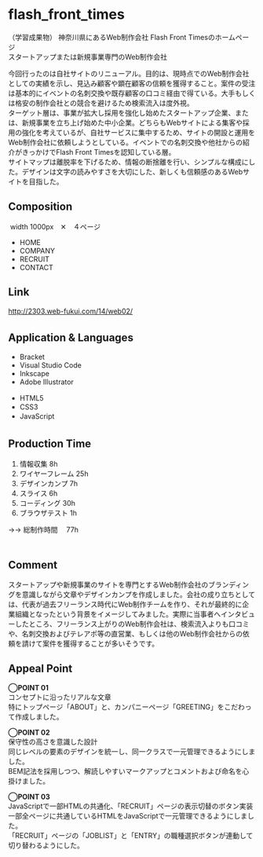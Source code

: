 # flash_front_times
（学習成果物）
神奈川県にあるWeb制作会社 Flash Front Timesのホームページ<br>
スタートアップまたは新規事業専門のWeb制作会社<br>

今回行ったのは自社サイトのリニューアル。目的は、現時点でのWeb制作会社としての実績を示し、見込み顧客や顕在顧客の信頼を獲得すること。案件の受注は基本的にイベントの名刺交換や既存顧客の口コミ経由で得ている。大手もしくは格安の制作会社との競合を避けるため検索流入は度外視。<br>
ターゲット層は、事業が拡大し採用を強化し始めたスタートアップ企業、または、新規事業を立ち上げ始めた中小企業。どちらもWebサイトによる集客や採用の強化を考えているが、自社サービスに集中するため、サイトの開設と運用をWeb制作会社に依頼しようとしている。イベントでの名刺交換や他社からの紹介がきっかけでFlash Front Timesを認知している層。<br>
サイトマップは離脱率を下げるため、情報の断捨離を行い、シンプルな構成にした。デザインは文字の読みやすさを大切にした、新しくも信頼感のあるWebサイトを目指した。

## Composition
 width 1000px　✕　４ページ<br>
<ul>
  <li>HOME</li>
  <li>COMPANY</li>
  <li>RECRUIT</li>
  <li>CONTACT</li>
</ul>


## Link
http://2303.web-fukui.com/14/web02/

## Application & Languages　　
<ul>
  <li>Bracket</li>
  <li>Visual Studio Code</li>
  <li>Inkscape</li>
  <li>Adobe Illustrator</li>
</ul>
<ul>
  <li>HTML5　</li>
  <li>CSS3</li>
  <li>JavaScript　</li>
</ul>

## Production Time　
<ol>
  <li>情報収集 8h</li>
  <li>ワイヤーフレーム 25h</li>
  <li>デザインカンプ 7h</li>
  <li>スライス  6h</li>
  <li>コーディング 30h</li>
  <li>ブラウザテスト 1h</li>
</ol>
→→ 総制作時間　       77h<br>　

## Comment
スタートアップや新規事業のサイトを専門とするWeb制作会社のブランディングを意識しながら文章やデザインカンプを作成しました。会社の成り立ちとしては、代表が過去フリーランス時代にWeb制作チームを作り、それが最終的に企業組織となったという背景をイメージしてみました。実際に当事者へインタビューしたところ、フリーランス上がりのWeb制作会社は、検索流入よりも口コミや、名刺交換およびテレアポ等の直営業、もしくは他のWeb制作会社からの依頼を請けて案件を獲得することが多いそうです。


## Appeal Point
**◯POINT 01**<br>
コンセプトに沿ったリアルな文章<br>
特にトップページ「ABOUT」と、カンパニーページ「GREETING」をこだわって作成しました。<br>


**◯POINT 02**<br>
保守性の高さを意識した設計<br>
同じレベルの要素のデザインを統一し、同一クラスで一元管理できるようにしました。<br>
BEM記法を採用しつつ、解読しやすいマークアップとコメントおよび命名を心掛けました。<br>


**◯POINT 03**<br>
JavaScriptで一部HTMLの共通化、「RECRUIT」ページの表示切替のボタン実装<br>
一部全ページに共通しているHTMLをJavaScriptで一元管理できるようにしました。<br>
「RECRUIT」ページの「JOBLIST」と「ENTRY」の職種選択ボタンが連動して切り替わるようにした。
